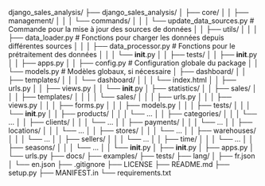 django_sales_analysis/
├── django_sales_analysis/
│   ├── core/
│   │   ├── management/
│   │   │   └── commands/
│   │   │       └── update_data_sources.py  # Commande pour la mise à jour des sources de données
│   │   ├── utils/
│   │   │   ├── data_loader.py  # Fonctions pour charger les données depuis différentes sources
│   │   │   ├── data_processor.py  # Fonctions pour le prétraitement des données
│   │   │   └── __init__.py
│   │   ├── tests/
│   │   ├── __init__.py
│   │   ├── apps.py
│   │   ├── config.py  # Configuration globale du package
│   │   └── models.py  # Modèles globaux, si nécessaire
│   ├── dashboard/
│   │   ├── templates/
│   │   │   └── dashboard/
│   │   │       └── index.html
│   │   ├── urls.py
│   │   ├── views.py
│   │   └── __init__.py
│   ├── statistics/
│   │   ├── sales/
│   │   │   ├── templates/
│   │   │   │   └── sales/
│   │   │   ├── urls.py
│   │   │   ├── views.py
│   │   │   ├── forms.py
│   │   │   ├── models.py
│   │   │   ├── tests/
│   │   │   └── __init__.py
│   │   ├── products/
│   │   │   └── ...
│   │   ├── categories/
│   │   │   └── ...
│   │   ├── clients/
│   │   │   └── ...
│   │   ├── payments/
│   │   │   └── ...
│   │   ├── locations/
│   │   │   └── ...
│   │   ├── stores/
│   │   │   └── ...
│   │   ├── warehouses/
│   │   │   └── ...
│   │   ├── sellers/
│   │   │   └── ...
│   │   ├── time/
│   │   │   └── ...
│   │   ├── seasons/
│   │   │   └── ...
│   │   └── __init__.py
│   ├── __init__.py
│   ├── apps.py
│   └── urls.py
├── docs/
├── examples/
├── tests/
├── lang/
│   ├── fr.json
│   └── en.json
├── .gitignore
├── LICENSE
├── README.md
├── setup.py
├── MANIFEST.in
└── requirements.txt
